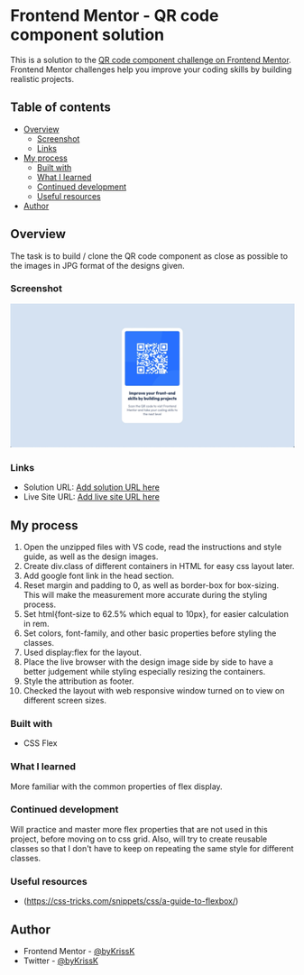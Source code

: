 # Frontend Mentor - QR code component solution

This is a solution to the [QR code component challenge on Frontend Mentor](https://www.frontendmentor.io/challenges/qr-code-component-iux_sIO_H). Frontend Mentor challenges help you improve your coding skills by building realistic projects. 

## Table of contents

- [Overview](#overview)
  - [Screenshot](#screenshot)
  - [Links](#links)
- [My process](#my-process)
  - [Built with](#built-with)
  - [What I learned](#what-i-learned)
  - [Continued development](#continued-development)
  - [Useful resources](#useful-resources)
- [Author](#author)

## Overview

The task is to build / clone the QR code component as close as possible to the images in JPG format of the designs given.

### Screenshot

![](/img/screenshot.jpg)

### Links

- Solution URL: [Add solution URL here](https://your-solution-url.com)
- Live Site URL: [Add live site URL here](https://your-live-site-url.com)

## My process

1. Open the unzipped files with VS code, read the instructions and style guide, as well as the design images.
2. Create div.class of different containers in HTML for easy css layout later.
3. Add google font link in the head section.
4. Reset margin and padding to 0, as well as border-box for box-sizing. This will make the measurement more accurate during the styling process.
5. Set html{font-size to 62.5% which equal to 10px}, for easier calculation in rem.
6. Set colors, font-family, and other basic properties before styling the classes.
7. Used display:flex for the layout.
8. Place the live browser with the design image side by side to have a better judgement while styling especially resizing the containers.
9. Style the attribution as footer.
10. Checked the layout with web responsive window turned on to view on different screen sizes.

### Built with

- CSS Flex

### What I learned

More familiar with the common properties of flex display.

### Continued development

Will practice and master more flex properties that are not used in this project, before moving on to css grid. Also, will try to create reusable classes so that I don't have to keep on repeating the same style for different classes.

### Useful resources

- (https://css-tricks.com/snippets/css/a-guide-to-flexbox/)

## Author

- Frontend Mentor - [@byKrissK](https://www.frontendmentor.io/profile/byKrissK)
- Twitter - [@byKrissK](https://twitter.com/byKrissK)
